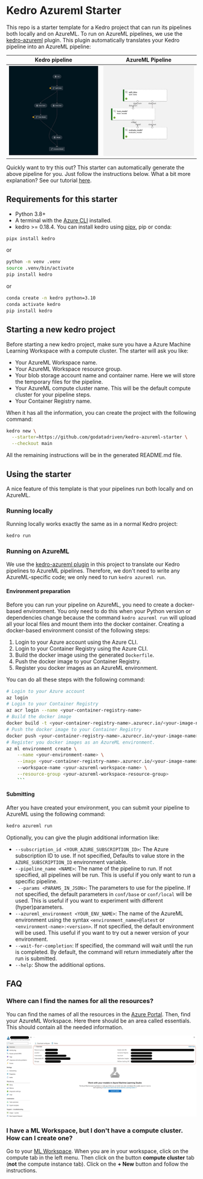 # Kedro Azureml Starter
This repo is a starter template for a Kedro project that can run its pipelines both locally and on AzureML.
To run on AzureML pipelines, we use the [kedro-azureml](https://kedro-azureml.readthedocs.io/) plugin.
This plugin automatically translates your Kedro pipeline into an AzureML pipeline:

Kedro pipeline             |  AzureML Pipeline
:-------------------------:|:-------------------------:
<img src="images/kedro_viz.jpg" width="450">  | <img src="images/azureml_viz.jpg"  width="450">

Quickly want to try this out? 
This starter can automatically generate the above pipeline for you. 
Just follow the instructions below.
What a bit more explanation? 
See our tutorial [here](tutorial.md).


## Requirements for this starter
- Python 3.8+
- A terminal with the [Azure CLI](https://learn.microsoft.com/en-us/cli/azure/install-azure-cli?view=azure-cli-latest) installed. 
- kedro >= 0.18.4. You can install kedro using [pipx](https://github.com/pypa/pipx), pip or conda:
```bash
pipx install kedro
```
or
```bash
python -m venv .venv
source .venv/bin/activate
pip install kedro
```
or
```bash
conda create -n kedro python=3.10
conda activate kedro
pip install kedro
```

## Starting a new kedro project
Before starting a new kedro project, make sure you have a Azure Machine Learning Workspace with a compute cluster.
The starter will ask you like:
- Your AzureML Workspace name.
- Your AzureML Workspace resource group.
- Your blob storage account name and container name. Here we will store the temporary files for the pipeline.
- Your AzureML compute cluster name. This will be the default compute cluster for your pipeline steps.
- Your Container Registry name.

When it has all the information, you can create the project with the following command:

```bash
kedro new \
  --starter=https://github.com/godatadriven/kedro-azureml-starter \
  --checkout main
```
All the remaining instructions will be in the generated README.md file.

## Using the starter
A nice feature of this template is that your pipelines run both locally and on AzureML.

### Running locally
Running locally works exactly the same as in a normal Kedro project:
```bash
kedro run
```
### Running on AzureML
We use the [kedro-azureml plugin](https://kedro-azureml.readthedocs.io/) in this project to translate our Kedro pipelines to AzureML pipelines.
Therefore, we don't need to write any AzureML-specific code; we only need to run `kedro azureml run`.

#### Environment preparation
Before you can run your pipeline on AzureML, you need to create a docker-based environment. 
You only need to do this when your Python version or dependencies change because the command `kedro azureml run` will upload all your local files and mount them into the docker container.
Creating a docker-based environment consist of the following steps:
1. Login to your Azure account using the Azure CLI.
2. Login to your Container Registry using the Azure CLI.
3. Build the docker image using the generated `Dockerfile`.
4. Push the docker image to your Container Registry.
5. Register you docker images as an AzureML environment.

You can do all these steps with the following command:
```bash
# Login to your Azure account
az login
# Login to your Container Registry
az acr login --name <your-container-registry-name>
# Build the docker image
docker build -t <your-container-registry-name>.azurecr.io/<your-image-name>:<your-image-tag> .
# Push the docker image to your Container Registry
docker push <your-container-registry-name>.azurecr.io/<your-image-name>:<your-image-tag>
# Register you docker images as an AzureML environment.
az ml environment create \
    --name <your-environment-name> \
    --image <your-container-registry-name>.azurecr.io/<your-image-name>:<your-image-tag>
    --workspace-name <your-azureml-workspace-name> \
    --resource-group <your-azureml-workspace-resource-group>
    ```
```

#### Submitting
After you have created your environment, you can submit your pipeline to AzureML using the following command:
```bash
kedro azureml run 
```
Optionally, you can give the plugin additional information like:
- `--subscription_id <YOUR_AZURE_SUBSCRIPTION_ID>`: The Azure subscription ID to use. If not specified,  Defaults to value store in the `AZURE_SUBSCRIPTION_ID` environment variable.
- `--pipeline_name <NAME>`: The name of the pipeline to run. If not specified, all pipelines will be run. This is useful if you only want to run a specific pipeline.
- ` --params <PARAMS_IN_JSON>`: The parameters to use for the pipeline. If not specified, the default parameters in `conf/base` or `conf/local` will be used. This is useful if you want to experiment with different (hyper)parameters.
- `--azureml_environment <YOUR_ENV_NAME>`: The name of the AzureML environment using the syntax `<environment_name>@latest` or `<environment-name>:<version>`. If not specified, the default environment will be used. This useful if you want to try out a newer version of your environment.
- `--wait-for-completion`: If specified, the command will wait until the run is completed. By default, the command will return immediately after the run is submitted.
- `--help`: Show the additional options.


## FAQ

### Where can I find the names for all the resources?
You can find the names of all the resources in the [Azure Portal](https://portal.azure.com/).
Then, find your AzureML Workspace.
Here there should be an area called essentials.
This should contain all the needed information.

![AzureML Workspace](images/ml-workspace-resources.jpg)

### I have a ML Workspace, but I don't have a compute cluster. How can I create one?
Go to your [ML Workspace](https://ml.azure.com/).
When you are in your workspace, click on the compute tab in the left menu.
Then click on the button **compute cluster** tab (**not** the compute instance tab).
Click on the **+ New** button and follow the instructions.
